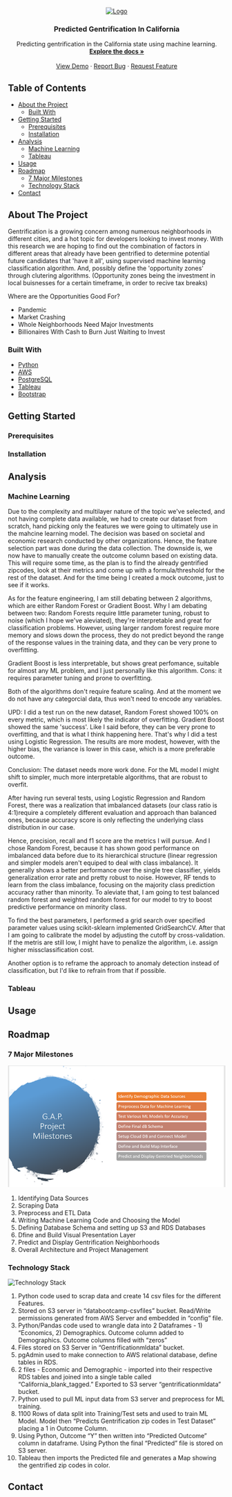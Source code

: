 <!-- PROJECT LOGO -->
<br />
<p align="center">
  <a href="https://github.com/Team-Blue-MW/Predicted_Gentrification_in_California">
    <img src="Images/logo.png" alt="Logo" width="80" height="80">
  </a>

  <h3 align="center">Predicted Gentrification In California</h3>

  <p align="center">
    Predicting gentrification in the California state using machine learning.
    <br />
    <a href="https://github.com/Team-Blue-MW/Predicted_Gentrification_in_California"><strong>Explore the docs »</strong></a>
    <br />
    <br />
    <a href="https://github.com/othneildrew/Best-README-Template">View Demo</a>
    ·
    <a href="https://github.com/Team-Blue-MW/Predicted_Gentrification_in_California/issues">Report Bug</a>
    ·
    <a href="https://github.com/Team-Blue-MW/Predicted_Gentrification_in_California/issues">Request Feature</a>
  </p>
</p>

<!-- TABLE OF CONTENTS -->
## Table of Contents

* [About the Project](#about-the-project)
  * [Built With](#built-with)
* [Getting Started](#getting-started)
  * [Prerequisites](#prerequisites)
  * [Installation](#installation)
* [Analysis](#analysis)
  * [Machine Learning](#machine-learning)
  * [Tableau](#tableau)
* [Usage](#usage)
* [Roadmap](#roadmap)
  * [7 Major Milestones](#7-major-milestones)
  * [Technology Stack](#technology-stack)
* [Contact](#contact)

## About The Project
Gentrification is a growing concern among numerous neighborhoods in different cities, and a hot topic for developers looking to invest money. With this research we are hoping to find out the combination of factors in different areas that already have been gentrified to determine potential future candidates that 'have it all', using supervised machine learning classification algorithm. And, possibly define the 'opportunity zones' through clutering algorithms. (Opportunity zones being the investment in local buisnesses for a certain timeframe, in order to recive tax breaks) 

Where are the Opportunities Good For?
- Pandemic
- Market Crashing
- Whole Neighborhoods Need Major Investments
- Billionaires With Cash to Burn Just Waiting to Invest

### Built With

- [Python](https://www.python.org/)
- [AWS](https://aws.amazon.com/)
- [PostgreSQL](https://www.postgresql.org/)
- [Tableau](https://www.tableau.com/)
- [Bootstrap](https://getbootstrap.com)

## Getting Started

### Prerequisites

### Installation

## Analysis

### Machine Learning
Due to the complexity and multilayer nature of the topic we've selected, and not having complete data available, we had to create our dataset from scratch, hand picking only the features we were going to ultimately use in the mahcine learning model. The decision was based on societal and economic research conducted by other organizations. Hence, the feature selection part was done during the data collection. The downside is, we now have to manually create the outcome column based on existing data. This will require some time, as the plan is to find the already gentrified zipcodes, look at their metrics and come up with a formula/threshold for the rest of the dataset. And for the time being I created a mock outcome, just to see if it works.

As for the feature engineering, I am still debating between 2 algorithms, which are either Random Forest or Gradient Boost. Why I am debating between two: Random Forests require little parameter tuning, robust to noise (which I hope we've aleviated), they're interpretable and great for classification problems. However, using larger random forest require more memory and slows down the process, they do not predict beyond the range of the response values in the training data, and they can be very prone to overfitting.

Gradient Boost is less interpretable, but shows great perfomance, suitable for almost any ML problem, and I just personally like this algorithm. Cons: it requires parameter tuning and prone to overfitting.

Both of the algorithms don't require feature scaling. And at the moment we do not have any categorcial data, thus won't need to encode any variables.

UPD: I did a test run on the new dataset, Random Forest showed 100% on every metric, which is most likely the indicator of overfitting. Gradient Boost showed the same 'success'. Like I said before, they can be very prone to overfitting, and that is what I think happening here. That's why I did a test using Logistic Regression. The results are more modest, however, with the higher bias, the variance is lower in this case, which is a more preferable outcome.

Conclusion: The dataset needs more work done. For the ML model I might shift to simpler, much more interpretable algorithms, that are robust to overfit.


After having run several tests, using Logistic Regression and Random Forest, there was a realization that imbalanced datasets (our class ratio is 4:1)require a completely different evaluation and approach than balanced ones, because accuracy score is only reflecting the underlying class distribution in our case.

Hence, precision, recall and f1 score are the metrics I will pursue. And I chose Random Forest, because it has shown good performance on imbalanced data before due to its hierarchical structure (linear regression and simpler models aren't equiped to deal with class imbalance). It generally shows a better performance over the single tree classifier, yields generalization error rate and pretty robust to noise. However, RF tends to learn from the class imbalance, focusing on the majority class prediction accuracy rather than minority. To aleviate that, I am going to test balanced random forest and weighted random forest for our model to try to boost predictive performance on minority class.

To find the best parameters, I performed a grid search over specified parameter values using scikit-sklearn implemented GridSearchCV. After that I am going to calibrate the model by adjusting the cutoff by cross-validation. If the metris are still low, I might have to penalize the algorithm, i.e. assign higher missclassification cost.

Another option is to reframe the approach to anomaly detection instead of classification, but I'd like to refrain from that if possible.

### Tableau


## Usage


## Roadmap
### 7 Major Milestones

![Milestones](Images/milestones.png)
1. Identifying Data Sources
2. Scraping Data
3. Preprocess and ETL Data
4. Writing Machine Learning Code and Choosing the Model
5. Defining Database Schema and setting up S3 and RDS Databases
6. Dfine and Build Visual Presentation Layer
7. Predict and Display Gentrification Neighborhoods
8. Overall Architecture and Project Management

### Technology Stack

![Technology Stack](Images/technologystack)
1. Python code used to scrap data and create 14 csv files for the different Features.
2. Stored on S3 server in “databootcamp-csvfiles” bucket. Read/Write permissions generated from AWS Server and embedded in “config” file.
3. Python/Pandas code used to wrangle data into 2 Dataframes - 1) “Economics, 2) Demographics. Outcome column added to Demographics. Outcome columns filled with “zeros”
4. Files stored on S3 Server in “Gentrificationmldata” bucket.
5. pgAdmin used to make connection to AWS relational database, define tables in RDS.
6. 2 files - Economic and Demographic - imported into their respective RDS tables and joined into a single table called “California_blank_tagged.” Exported to S3 server “gentrificationmldata” bucket.
7. Python used to pull ML input data from S3 server and preprocess for ML training.
8. 1100 Rows of data split into Training/Test sets and used to train ML Model. Model then “Predicts Gentrification zip codes in Test Dataset” placing a 1 in Outcome Column.
9. Using Python, Outcome “Y” then written into “Predicted Outcome” column in dataframe. Using Python the final “Predicted” file is stored on S3 server.
10. Tableau then imports the Predicted file and generates a Map showing the gentrified zip codes in color.

## Contact
